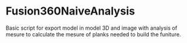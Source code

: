 # Fusion360NaiveAnalysis
Basic script for export model in model 3D and image with analysis of mesure to calculate the mesure of planks needed to build the funiture. 
